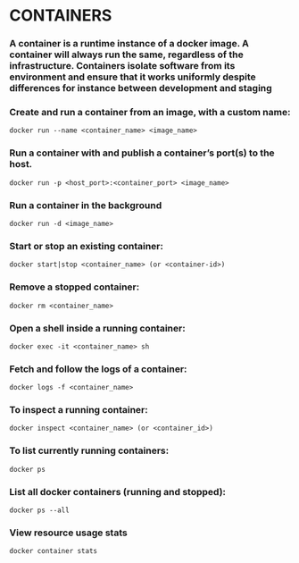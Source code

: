 # CONTAINERS

###  A container is a runtime instance of a docker image. A container will always run the same, regardless of the infrastructure. Containers isolate software from its environment and ensure that it works uniformly despite differences for instance between development and staging 

### Create and run a container from an image, with a custom name:
```
docker run --name <container_name> <image_name>
```

### Run a container with and publish a container’s port(s) to the host.
```
docker run -p <host_port>:<container_port> <image_name>
```

### Run a container in the background
```
docker run -d <image_name>
```

### Start or stop an existing container:
```
docker start|stop <container_name> (or <container-id>)
```

### Remove a stopped container:
```
docker rm <container_name>
```

### Open a shell inside a running container:
```
docker exec -it <container_name> sh
```

### Fetch and follow the logs of a container:
```
docker logs -f <container_name>
```

### To inspect a running container:
```
docker inspect <container_name> (or <container_id>)
```

### To list currently running containers:
```
docker ps
```

### List all docker containers (running and stopped):
```
docker ps --all
```

### View resource usage stats
```
docker container stats
```